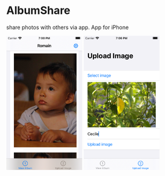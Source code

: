 # AlbumShare

share photos with others via app. App for iPhone

<img src = "/AlbumShare/images/simulator1.png" width="200">
<img src = "/AlbumShare/images/simulator2.png" width="200">
